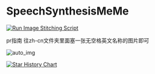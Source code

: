 # SpeechSynthesisMeMe 
[![Run Image Stitching Script](https://github.com/autumn-DL/SpeechSynthesisMeMe/actions/workflows/pack_img.yaml/badge.svg)](https://github.com/autumn-DL/SpeechSynthesisMeMe/actions/workflows/pack_img.yaml)

pr指南 往zh-cn文件夹里面塞一张无空格英文名称的图片即可

![auto_img](https://autumn-DL.github.io/SpeechSynthesisMeMe/auto_img_zh_cn.png)

[![Star History Chart](https://api.star-history.com/svg?repos=autumn-DL/SpeechSynthesisMeMe&type=Date)](https://star-history.com/#autumn-DL/SpeechSynthesisMeMe&Date)
